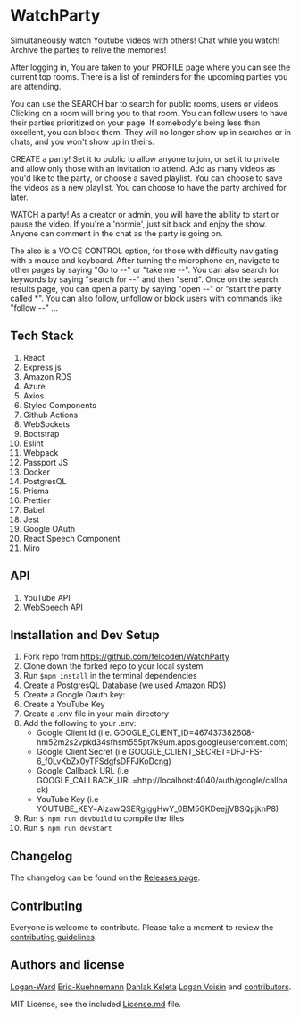 # WatchParty
Simultaneously watch Youtube videos with others! Chat while you watch! Archive the parties to relive the memories!

After logging in, You are taken to your PROFILE page where you can see the current top rooms. There is a list of reminders for the upcoming parties you are attending.

You can use the SEARCH bar to search for public rooms, users or videos. Clicking on a room will bring you to that room. You can follow users to have their parties prioritized on your page. If somebody's being less than excellent, you can block them. They will no longer show up in searches or in chats, and you won't show up in theirs.

CREATE a party! Set it to public to allow anyone to join, or set it to private and allow only those with an invitation to attend. Add as many videos as you'd like to the party, or choose a saved playlist. You can choose to save the videos as a new playlist. You can choose to have the party archived for later.

WATCH a party! As a creator or admin, you will have the ability to start or pause the video. If you're a 'normie', just sit back and enjoy the show. Anyone can comment in the chat as the party is going on.

The also is a VOICE CONTROL option, for those with difficulty navigating with a mouse and keyboard. After turning the microphone on, navigate to other pages by saying "Go to --" or "take me --". You can also search for keywords by saying "search for --" and then "send". Once on the search results page, you can open a party by saying "open --" or "start the party called *". You can also follow, unfollow or block users with commands like "follow --"
...

## Tech Stack
1. React
2. Express js
3. Amazon RDS
4. Azure
5. Axios
6. Styled Components
7. Github Actions
8. WebSockets
9. Bootstrap
10. Eslint
11. Webpack
12. Passport JS
13. Docker
14. PostgresQL
15. Prisma
16. Prettier
17. Babel
18. Jest
19. Google OAuth
20. React Speech Component
21. Miro

## API
1. YouTube API
2. WebSpeech API

## Installation and Dev Setup
1. Fork repo from https://github.com/felcoden/WatchParty
2. Clone down the forked repo to your local system
3. Run ```$npm install``` in the terminal dependencies
4. Create a PostgresQL Database (we used Amazon RDS)
5. Create a Google Oauth key:
6. Create a YouTube Key 
7. Create a .env file in your main directory
8. Add the following to your .env:
    * Google Client Id (i.e. GOOGLE_CLIENT_ID=467437382608-hm52m2s2vpkd34sfhsm555pt7k9um.apps.googleusercontent.com)
    * Google Client Secret (i.e GOOGLE_CLIENT_SECRET=DFJFFS-6_f0LvKbZx0yTFSdgfsDFFJKoDcng)
    * Google Callback URL (i.e GOOGLE_CALLBACK_URL=http://localhost:4040/auth/google/callback)
    * YouTube Key (i.e YOUTUBE_KEY=AIzawQSERgjggHwY_0BM5GKDeejjVBSQpjknP8)
9. Run ```$ npm run devbuild``` to compile the files
10. Run ```$ npm run devstart``` 

## Changelog

The changelog can be found on the [Releases page](/releases).

## Contributing

Everyone is welcome to contribute. Please take a moment to review the [contributing guidelines](Contributing.md).

## Authors and license

[Logan-Ward](<PH URL>) 
[Eric-Kuehnemann](<PH URL>) 
[Dahlak Keleta](<PH URL>) 
[Logan Voisin](<PH URL>) 
and [contributors](/graphs/contributors).

MIT License, see the included [License.md](License.md) file.
